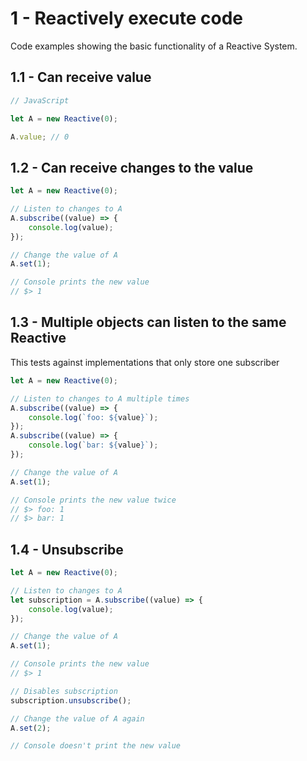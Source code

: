 # 1 - Reactively execute code

Code examples showing the basic functionality of a Reactive System.

## 1.1 - Can receive value

```js
// JavaScript

let A = new Reactive(0);

A.value; // 0
```

## 1.2 - Can receive changes to the value

```js
let A = new Reactive(0);

// Listen to changes to A
A.subscribe((value) => {
    console.log(value);
});

// Change the value of A
A.set(1);

// Console prints the new value
// $> 1
```

## 1.3 - Multiple objects can listen to the same Reactive

This tests against implementations that only store one subscriber

```js
let A = new Reactive(0);

// Listen to changes to A multiple times
A.subscribe((value) => {
    console.log(`foo: ${value}`);
});
A.subscribe((value) => {
    console.log(`bar: ${value}`);
});

// Change the value of A
A.set(1);

// Console prints the new value twice
// $> foo: 1
// $> bar: 1
```

## 1.4 - Unsubscribe

```js
let A = new Reactive(0);

// Listen to changes to A
let subscription = A.subscribe((value) => {
    console.log(value);
});

// Change the value of A
A.set(1);

// Console prints the new value
// $> 1

// Disables subscription
subscription.unsubscribe();

// Change the value of A again
A.set(2);

// Console doesn't print the new value
```
